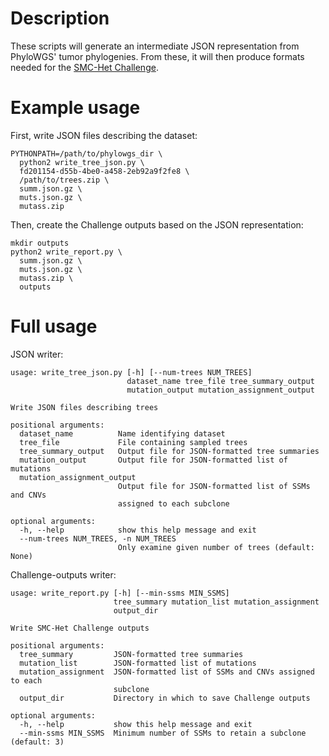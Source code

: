 Description
===========
These scripts will generate an intermediate JSON representation from PhyloWGS'
tumor phylogenies. From these, it will then produce formats needed for the
[SMC-Het Challenge](http://dreamchallenges.org/project/home-upcoming/dream-9-5-icgc-tcga-dream-somatic-mutation-calling-tumor-heterogeneity-challenge-smc-het/).


Example usage
=============

First, write JSON files describing the dataset:

    PYTHONPATH=/path/to/phylowgs_dir \
      python2 write_tree_json.py \
      fd201154-d55b-4be0-a458-2eb92a9f2fe8 \
      /path/to/trees.zip \
      summ.json.gz \
      muts.json.gz \
      mutass.zip

Then, create the Challenge outputs based on the JSON representation:

    mkdir outputs
    python2 write_report.py \
      summ.json.gz \
      muts.json.gz \
      mutass.zip \
      outputs


Full usage
==========
JSON writer:

    usage: write_tree_json.py [-h] [--num-trees NUM_TREES]
                              dataset_name tree_file tree_summary_output
                              mutation_output mutation_assignment_output

    Write JSON files describing trees

    positional arguments:
      dataset_name          Name identifying dataset
      tree_file             File containing sampled trees
      tree_summary_output   Output file for JSON-formatted tree summaries
      mutation_output       Output file for JSON-formatted list of mutations
      mutation_assignment_output
                            Output file for JSON-formatted list of SSMs and CNVs
                            assigned to each subclone

    optional arguments:
      -h, --help            show this help message and exit
      --num-trees NUM_TREES, -n NUM_TREES
                            Only examine given number of trees (default: None)


Challenge-outputs writer:

    usage: write_report.py [-h] [--min-ssms MIN_SSMS]
                           tree_summary mutation_list mutation_assignment
                           output_dir

    Write SMC-Het Challenge outputs

    positional arguments:
      tree_summary         JSON-formatted tree summaries
      mutation_list        JSON-formatted list of mutations
      mutation_assignment  JSON-formatted list of SSMs and CNVs assigned to each
                           subclone
      output_dir           Directory in which to save Challenge outputs

    optional arguments:
      -h, --help           show this help message and exit
      --min-ssms MIN_SSMS  Minimum number of SSMs to retain a subclone (default: 3)
